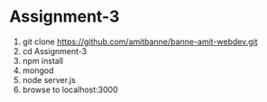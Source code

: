 # Assignment-3

1. git clone https://github.com/amitbanne/banne-amit-webdev.git
2. cd Assignment-3
3. npm install
4. mongod
5. node server.js
6. browse to localhost:3000
